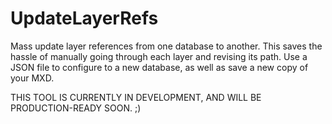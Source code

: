 # UpdateLayerRefs
Mass update layer references from one database to another. This saves the hassle of manually going through each layer and revising its path. Use a JSON file to configure to a new database, as well as save a new copy of your MXD.

THIS TOOL IS CURRENTLY IN DEVELOPMENT, AND WILL BE PRODUCTION-READY SOON. ;)
